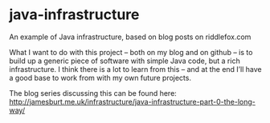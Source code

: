 # java-infrastructure
An example of Java infrastructure, based on blog posts on riddlefox.com

What I want to do with this project – both on my blog and on github – is to build up a generic piece of 
software with simple Java code, but a rich infrastructure. I think there is a lot to learn from this – 
and at the end I’ll have a good base to work from with my own future projects.

The blog series discussing this can be found here:
http://jamesburt.me.uk/infrastructure/java-infrastructure-part-0-the-long-way/
